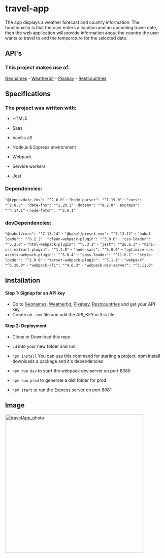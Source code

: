# travel-app
The app displays a weather forecast and country information.
The functionality is that the user enters a location and an upcoming travel date, then the web application will provide information about the country the user wants to travel to and the temperature for the selected date.

## API's 
### This project makes use of: 
[Geonames](http://www.geonames.org/export/web-services.html) -
[Weatherbit](https://www.weatherbit.io/account/create) -
[Pixabay](https://pixabay.com/api/docs/) -
[Restcountries](https://restcountries.eu/) 

## Specifications
### The project was written with:
- HTML5 

- Saas

- Vanilla JS

- Node.js & Express environment

- Webpack

- Service workers

- Jest

### Dependencies:
`"@types/date-fns": "^2.6.0"` -
    `"body-parser": "^1.19.0"` -
    `"cors": "^2.8.5"` -
    `"date-fns": "^2.20.1"` -
    `dotenv": "^8.2.0"` -
    `express": "^4.17.1"` -
    `node-fetch": "^2.6.1"`
### devDependencies:
`"@babel/core": "^7.13.14"` -
    `"@babel/preset-env": "^7.13.12"` -
    `"babel-loader": "^8.2.2"` -
    `"clean-webpack-plugin": "^3.0.0"` -
    `"css-loader": "^5.2.0"` -
    `"html-webpack-plugin": "^5.3.1"` -
    `"jest": "^26.6.3"` -
    `"mini-css-extract-plugin": "^1.4.0"` -
    `"node-sass": "^5.0.0"` -
    `"optimize-css-assets-webpack-plugin": "^5.0.4"` -
    `"sass-loader": "^11.0.1"` -
    `"style-loader": "^2.0.0"` -
    `"terser-webpack-plugin": "^5.1.1"` -
    `"webpack": "^5.28.0"` -
    `"webpack-cli": "^4.6.0"` -
    `"webpack-dev-server": "^3.11.0"`
    
## Installation

#### Step 1: Signup for an API key

- Go to [Geonames](http://www.geonames.org/export/web-services.html), [Weatherbit](https://www.weatherbit.io/account/create), [Pixabay](https://pixabay.com/api/docs/), [Restcountries](https://restcountries.eu/)  and get your API key.
- Create an `.env` file and add the API_KEY in this file.

#### Step 2: Deployment

- Clone or Download this repo

- `cd` into your new folder and run:

- `npm install` You can use this command for starting a project. npm install downloads a package and it's dependencies

- `npm run dev` to start the webpack dev server on port 8080

- `npm run prod` to generate a dist folder for prod

- `npm start` to run the Express server on port 8081

## Image

<img width="448" alt="travelApp_photo" src="https://user-images.githubusercontent.com/71103179/116449318-57e3c500-a85a-11eb-97b3-4e2561af4d00.png">


